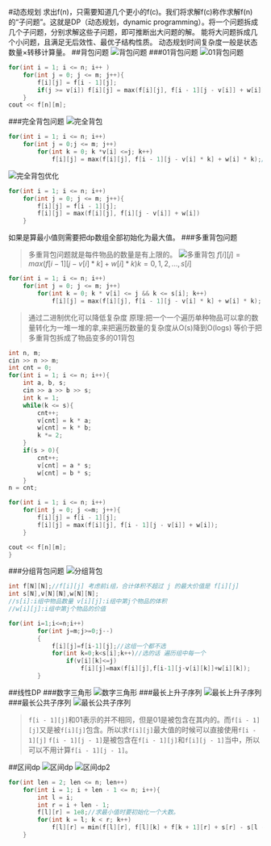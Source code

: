 #动态规划
求出f(n)，只需要知道几个更小的f(c)。我们将求解f(c)称作求解f(n)的“子问题”。这就是DP（动态规划，dynamic programming）。将一个问题拆成几个子问题，分别求解这些子问题，即可推断出大问题的解。
能将大问题拆成几个小问题，且满足无后效性、最优子结构性质。
动态规划时间复杂度一般是状态数量×转移计算量。
##背包问题
![背包问题](.\photos\背包问题.png "背包问题")
###01背包问题
![01背包问题](.\photos\01背包问题.png "01背包问题")
```c++
for(int i = 1; i <= n; i++ )
	for(int j = 0; j <= m; j++){
		f[i][j] = f[i - 1][j];
		if(j >= v[i]) f[i][j] = max(f[i][j], f[i - 1][j - v[i]] + w[i]);
	}
cout << f[n][m];
```
###完全背包问题
![完全背包](.\photos\完全背包.png "完全背包问题")
```c++
for(int i = 1; i <= n; i++)
	for(int j = 0;j <= m; j++)
		for(int k = 0; k *v[i] <=j; k++)
			f[i][j] = max(f[i][j], f[i - 1][j - v[i] * k] + w[i] * k);//包含0在内了,不需要在赋值i-1.
```
![完全背包优化](.\photos\完全背包优化.png "完全背包问题优化")
```c++
for(int i = 1; i <= n; i++)
	for(int j = 0; j <= m; j++){
		f[i][j] = f[i - 1][j];
		f[i][j] = max(f[i][j], f[i][j - v[i]] + w[i])
	}
```

如果是算最小值则需要把dp数组全部初始化为最大值。
###多重背包问题
> 多重背包问题就是每件物品的数量是有上限的。
![多重背包](.\photos\多重背包.png "多重背包问题")
> $f[i][j] = max(f[i - 1][j - v[i] * k] + w[i] * k) k = 0, 1, 2, ..., s[i]$

```c++
for(int i = 1; i <= n; i++)
	for(int j = 0; j <= m; j++)
		for(int k = 0; k * v[i] <= j && k <= s[i]; k++)
			f[i][j] = max(f[i][j], f[i - 1][j - v[i] * k] + w[i] * k);
```
> 通过二进制优化可以降低复杂度
> 原理:把一个一个遍历单种物品可以拿的数量转化为一堆一堆的拿,来把遍历数量的复杂度从O(s)降到O(logs)
> 等价于把多重背包拆成了物品变多的01背包
```c++
int n, m;
cin >> n >> m;
int cnt = 0;
for(int i = 1; i <= n; i++){
	int a, b, s;
	cin >> a >> b >> s;
	int k = 1;
	while(k <= s){
		cnt++;
		v[cnt] = k * a;
		w[cnt] = k * b;
		k *= 2;
	}
	if(s > 0){
		cnt++;
		v[cnt] = a * s;
		w[cnt] = b * s;
	}
n = cnt;

for(int i = 1; i <= n; i++)
	for(int j = 0; j <=m; j++){
		f[i][j] = f[i - 1][j];
		f[i][j] = max(f[i][j], f[i - 1][j - v[i]] + w[i]);
	}

cout << f[n][m];
}


```
###分组背包问题
![分组背包](.\photos\分组背包.png "分组背包问题")

```c++
int f[N][N];//f[i][j] 考虑前i组，合计体积不超过 j 的最大价值是 f[i][j]
int s[N],v[N][N],w[N][N];
//s[i]:i组中物品数量 v[i][j]:i组中第j个物品的体积 
//w[i][j]:i组中第j个物品的价值

for(int i=1;i<=n;i++)
        for(int j=m;j>=0;j--)
        {
            f[i][j]=f[i-1][j];//这组一个都不选
            for(int k=0;k<s[i];k++)//选的话 遍历组中每一个
                if(v[i][k]<=j)
                    f[i][j]=max(f[i][j],f[i-1][j-v[i][k]]+w[i][k]);
        }

```
##线性DP
###数字三角形
![数字三角形](.\photos\数字三角形.png "数字三角形")
###最长上升子序列
![最长上升子序列](.\photos\最长上升子序列.png "最长上升子序列")
###最长公共子序列
![最长公共子序列](.\photos\最长公共子序列.png "最长公共子序列")

> `f[i - 1][j]`和01表示的并不相同，但是01是被包含在其内的。而`f[i - 1][j]`又是被`f[i][j]`包含。所以求`f[i][j]`最大值的时候可以直接使用`f[i - 1][j]`
> `f[i - 1][j - 1]`是被包含在`f[i - 1][j]`和`f[i][j - 1]`当中，所以可以不用计算`f[i - 1][j - 1]`。

##区间dp
![区间dp](.\photos\区间dp.png "区间dp")
![区间dp2](.\photos\区间dp2.png "区间dp")
```c++
for(int len = 2; len <= n; len++)
	for(int i = 1; i + len - 1 <= n; i++){
		int l = i;
		int r = i + len - 1;
		f[l][r] = 1e8;//求最小值时要初始化一个大数。
		for(int k = l; k < r; k++)
			f[l][r] = min(f[l][r], f[l][k] + f[k + 1][r] + s[r] - s[l - 1]);
	}
```
